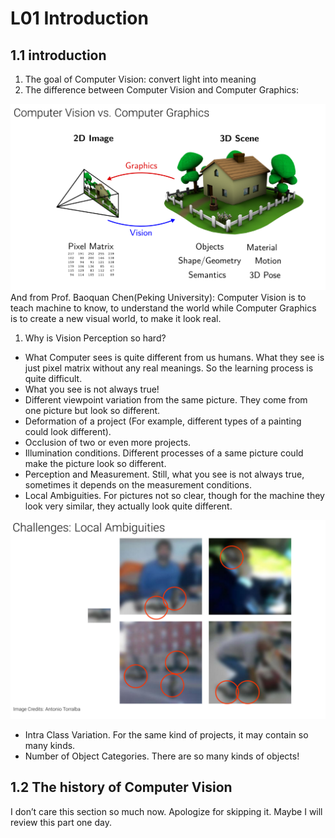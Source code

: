 # L01 Introduction

## 1.1 introduction

1. The goal of Computer Vision: convert light into meaning
2. The difference between Computer Vision and Computer Graphics: 

![Untitled](./assets/Untitled.png)
    And from Prof. Baoquan Chen(Peking University): Computer Vision is to teach machine to know, to understand the world while Computer Graphics is to create a new visual world, to make it look real.

1. Why is Vision Perception so hard?
- What Computer sees is quite different from us humans. What they see is just pixel matrix without any real meanings. So the learning process is quite difficult.
- What you see is not always true!
- Different viewpoint variation from the same picture. They come from one picture but look so different.
- Deformation of a project (For example, different types of a painting could look different).
- Occlusion of two or even more projects.
- Illumination conditions. Different processes of a same picture could make the picture look so different.
- Perception and Measurement. Still, what you see is not always true, sometimes it depends on the measurement conditions.
- Local Ambiguities. For pictures not so clear, though for the machine they look very similar, they actually look quite different.

![Untitled](./assets/Untitled_1.png)

- Intra Class Variation. For the same kind of projects, it may contain so many kinds.
- Number of Object Categories. There are so many kinds of objects!

## 1.2 The history of Computer Vision

I don’t care this section so much now. Apologize for skipping it. Maybe I will review this part one day.